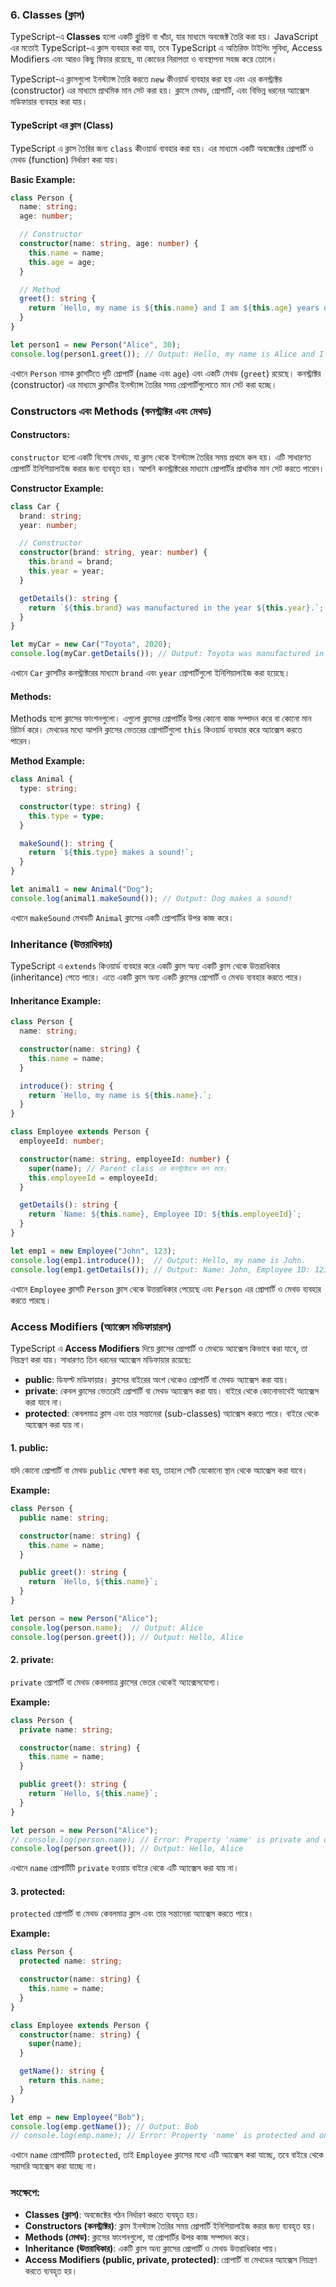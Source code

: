### 6. **Classes (ক্লাস)**

TypeScript-এ **Classes** হলো একটি ব্লুপ্রিন্ট বা খাঁচা, যার মাধ্যমে অবজেক্ট তৈরি করা হয়। JavaScript এর মতোই TypeScript-এ ক্লাস ব্যবহার করা যায়, তবে TypeScript এ অতিরিক্ত টাইপিং সুবিধা, Access Modifiers এবং আরও কিছু ফিচার রয়েছে, যা কোডের নিরাপত্তা ও ব্যবস্থাপনা সহজ করে তোলে।

TypeScript-এ ক্লাসগুলো ইনস্ট্যান্স তৈরি করতে `new` কীওয়ার্ড ব্যবহার করা হয় এবং এর কনস্ট্রাক্টর (constructor) এর মাধ্যমে প্রাথমিক মান সেট করা হয়। ক্লাসে মেথড, প্রোপার্টি, এবং বিভিন্ন ধরনের অ্যাক্সেস মডিফায়ার ব্যবহার করা যায়।

#### **TypeScript এর ক্লাস (Class)**

TypeScript এ ক্লাস তৈরির জন্য `class` কীওয়ার্ড ব্যবহার করা হয়। এর মাধ্যমে একটি অবজেক্টের প্রোপার্টি ও মেথড (function) নির্ধারণ করা যায়।

**Basic Example:**

```typescript
class Person {
  name: string;
  age: number;

  // Constructor
  constructor(name: string, age: number) {
    this.name = name;
    this.age = age;
  }

  // Method
  greet(): string {
    return `Hello, my name is ${this.name} and I am ${this.age} years old.`;
  }
}

let person1 = new Person("Alice", 30);
console.log(person1.greet()); // Output: Hello, my name is Alice and I am 30 years old.
```

এখানে `Person` নামক ক্লাসটিতে দুটি প্রোপার্টি (`name` এবং `age`) এবং একটি মেথড (`greet`) রয়েছে। কনস্ট্রাক্টর (constructor) এর মাধ্যমে ক্লাসটির ইনস্ট্যান্স তৈরির সময় প্রোপার্টিগুলোতে মান সেট করা হচ্ছে।

### **Constructors এবং Methods (কনস্ট্রাক্টর এবং মেথড)**

#### **Constructors:**

`constructor` হলো একটি বিশেষ মেথড, যা ক্লাস থেকে ইনস্ট্যান্স তৈরির সময় প্রথমে কল হয়। এটি সাধারণত প্রোপার্টি ইনিশিয়ালাইজ করার জন্য ব্যবহৃত হয়। আপনি কনস্ট্রাক্টরের মাধ্যমে প্রোপার্টির প্রাথমিক মান সেট করতে পারেন।

**Constructor Example:**

```typescript
class Car {
  brand: string;
  year: number;

  // Constructor
  constructor(brand: string, year: number) {
    this.brand = brand;
    this.year = year;
  }

  getDetails(): string {
    return `${this.brand} was manufactured in the year ${this.year}.`;
  }
}

let myCar = new Car("Toyota", 2020);
console.log(myCar.getDetails()); // Output: Toyota was manufactured in the year 2020.
```

এখানে `Car` ক্লাসটির কনস্ট্রাক্টরের মাধ্যমে `brand` এবং `year` প্রোপার্টিগুলো ইনিশিয়ালাইজ করা হয়েছে।

#### **Methods:**

Methods হলো ক্লাসের ফাংশনগুলো। এগুলো ক্লাসের প্রোপার্টির উপর কোনো কাজ সম্পাদন করে বা কোনো মান রিটার্ন করে। মেথডের মধ্যে আপনি ক্লাসের ভেতরের প্রোপার্টিগুলো `this` কিওয়ার্ড ব্যবহার করে অ্যাক্সেস করতে পারেন।

**Method Example:**

```typescript
class Animal {
  type: string;

  constructor(type: string) {
    this.type = type;
  }

  makeSound(): string {
    return `${this.type} makes a sound!`;
  }
}

let animal1 = new Animal("Dog");
console.log(animal1.makeSound()); // Output: Dog makes a sound!
```

এখানে `makeSound` মেথডটি `Animal` ক্লাসের একটি প্রোপার্টির উপর কাজ করে।

### **Inheritance (ঊত্তরাধিকার)**

TypeScript এ `extends` কিওয়ার্ড ব্যবহার করে একটি ক্লাস অন্য একটি ক্লাস থেকে উত্তরাধিকার (inheritance) পেতে পারে। এতে একটি ক্লাস অন্য একটি ক্লাসের প্রোপার্টি ও মেথড ব্যবহার করতে পারে।

#### **Inheritance Example:**

```typescript
class Person {
  name: string;

  constructor(name: string) {
    this.name = name;
  }

  introduce(): string {
    return `Hello, my name is ${this.name}.`;
  }
}

class Employee extends Person {
  employeeId: number;

  constructor(name: string, employeeId: number) {
    super(name); // Parent class এর কনস্ট্রাক্টরকে কল করে।
    this.employeeId = employeeId;
  }

  getDetails(): string {
    return `Name: ${this.name}, Employee ID: ${this.employeeId}`;
  }
}

let emp1 = new Employee("John", 123);
console.log(emp1.introduce());  // Output: Hello, my name is John.
console.log(emp1.getDetails()); // Output: Name: John, Employee ID: 123.
```

এখানে `Employee` ক্লাসটি `Person` ক্লাস থেকে উত্তরাধিকার পেয়েছে এবং `Person` এর প্রোপার্টি ও মেথড ব্যবহার করতে পারছে।

### **Access Modifiers (অ্যাক্সেস মডিফায়ারস)**

TypeScript এ **Access Modifiers** দিয়ে ক্লাসের প্রোপার্টি ও মেথডে অ্যাক্সেস কিভাবে করা যাবে, তা নিয়ন্ত্রণ করা যায়। সাধারণত তিন ধরনের অ্যাক্সেস মডিফায়ার রয়েছে:

- **public**: ডিফল্ট মডিফায়ার। ক্লাসের বাইরের অংশ থেকেও প্রোপার্টি বা মেথড অ্যাক্সেস করা যায়।
- **private**: কেবল ক্লাসের ভেতরেই প্রোপার্টি বা মেথড অ্যাক্সেস করা যায়। বাইরে থেকে কোনোভাবেই অ্যাক্সেস করা যাবে না।
- **protected**: কেবলমাত্র ক্লাস এবং তার সন্তানেরা (sub-classes) অ্যাক্সেস করতে পারে। বাইরে থেকে অ্যাক্সেস করা যায় না।

#### **1. public:**

যদি কোনো প্রোপার্টি বা মেথড `public` ঘোষণা করা হয়, তাহলে সেটি যেকোনো স্থান থেকে অ্যাক্সেস করা যাবে।

**Example:**

```typescript
class Person {
  public name: string;

  constructor(name: string) {
    this.name = name;
  }

  public greet(): string {
    return `Hello, ${this.name}`;
  }
}

let person = new Person("Alice");
console.log(person.name);  // Output: Alice
console.log(person.greet()); // Output: Hello, Alice
```

#### **2. private:**

`private` প্রোপার্টি বা মেথড কেবলমাত্র ক্লাসের ভেতর থেকেই অ্যাক্সেসযোগ্য।

**Example:**

```typescript
class Person {
  private name: string;

  constructor(name: string) {
    this.name = name;
  }

  public greet(): string {
    return `Hello, ${this.name}`;
  }
}

let person = new Person("Alice");
// console.log(person.name); // Error: Property 'name' is private and only accessible within class 'Person'.
console.log(person.greet()); // Output: Hello, Alice
```

এখানে `name` প্রোপার্টিটি `private` হওয়ায় বাইরে থেকে এটি অ্যাক্সেস করা যায় না।

#### **3. protected:**

`protected` প্রোপার্টি বা মেথড কেবলমাত্র ক্লাস এবং তার সন্তানেরা অ্যাক্সেস করতে পারে।

**Example:**

```typescript
class Person {
  protected name: string;

  constructor(name: string) {
    this.name = name;
  }
}

class Employee extends Person {
  constructor(name: string) {
    super(name);
  }

  getName(): string {
    return this.name;
  }
}

let emp = new Employee("Bob");
console.log(emp.getName()); // Output: Bob
// console.log(emp.name); // Error: Property 'name' is protected and only accessible within class 'Person' and its subclasses.
```

এখানে `name` প্রোপার্টিটি `protected`, তাই `Employee` ক্লাসের মধ্যে এটি অ্যাক্সেস করা যাচ্ছে, তবে বাইরে থেকে সরাসরি অ্যাক্সেস করা যাচ্ছে না।

### **সংক্ষেপে:**

- **Classes (ক্লাস)**: অবজেক্টের গঠন নির্ধারণ করতে ব্যবহৃত হয়।
- **Constructors (কনস্ট্রাক্টর)**: ক্লাস ইনস্ট্যান্স তৈরির সময় প্রোপার্টি ইনিশিয়ালাইজ করার জন্য ব্যবহৃত হয়।
- **Methods (মেথড)**: ক্লাসের ফাংশনগুলো, যা প্রোপার্টির উপর কাজ সম্পাদন করে।
- **Inheritance (ঊত্তরাধিকার)**: একটি ক্লাস অন্য ক্লাসের প্রোপার্টি ও মেথড উত্তরাধিকার পায়।
- **Access Modifiers (public, private, protected)**: প্রোপার্টি বা মেথডের অ্যাক্সেস নিয়ন্ত্রণ করতে ব্যবহৃত হয়।
